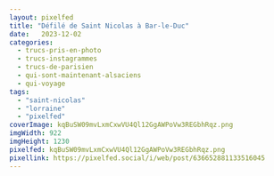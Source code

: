 ```yaml
---
layout: pixelfed
title: "Défilé de Saint Nicolas à Bar-le-Duc"
date:   2023-12-02
categories: 
  - trucs-pris-en-photo
  - trucs-instagrammes
  - trucs-de-parisien
  - qui-sont-maintenant-alsaciens
  - qui-voyage
tags: 
  - "saint-nicolas"
  - "lorraine"
  - "pixelfed"
coverImage: kqBuSW09mvLxmCxwVU4Ql12GgAWPoVw3REGbhRqz.png
imgWidth: 922
imgHeight: 1230
pixelfed: kqBuSW09mvLxmCxwVU4Ql12GgAWPoVw3REGbhRqz.png
pixellink: https://pixelfed.social/i/web/post/636652881133516045
---
```

